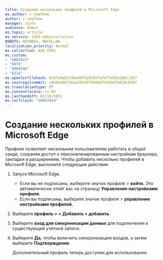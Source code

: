 ```yaml
---
title: Создание нескольких профилей в Microsoft Edge
ms.author: v-jmathew
author: v-jmathew
manager: scotv
audience: Admin
ms.topic: article
ms.service: o365-administration
ROBOTS: NOINDEX, NOFOLLOW
localization_priority: Normal
ms.collection: Adm_O365
ms.custom:
- "9003923"
- "6976"
- "9004596"
- "8216"
ms.openlocfilehash: 0c67e8e82199a40f820292fa7473d10a260c1367
ms.sourcegitcommit: c08bed4071baa3bb5879496df3ed44fb828c8367
ms.translationtype: MT
ms.contentlocale: ru-RU
ms.lasthandoff: 03/19/2021
ms.locfileid: "50897024"
---
```

# <a name="create-multiple-profiles-in-microsoft-edge"></a>Создание нескольких профилей в Microsoft Edge

Профили позволяет нескольким пользователям работать в общей среде, сохраняя доступ к персонализированным настройкам браузера, закладки и расширениям. Чтобы добавить несколько профилей в Microsoft Edge, выполните следующие действия:

1. Запуск Microsoft Edge.
    - Если вы не подписаны, выберите значок профиля > **войти.** Это автоматически отойт вас на страницу **Управление настройками профиля.**
    - Если вы подписаны, выберите значок профиля > **управление настройками профилей.**
2. Выберите **профиль > + Добавить > добавить**.
3. Выберите **вход для синхронизации данных** для подключения к существующей учетной записи.
4. Выберите **Да,** чтобы включить синхронизацию входов, а затем выберите **Подтверждение**.

    Дополнительный профиль теперь доступен для использования.
